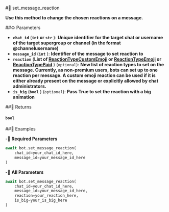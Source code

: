 #🔧 set_message_reaction

**Use this method to change the chosen reactions on a message.**

##⚙️ Parameters

- **`chat_id`** (**`int` or `str`** ): **Unique identifier for the target chat or username of the target supergroup or channel (in the format @channelusername)**
- **`message_id`** (**`int`** ): **Identifier of the message to set reaction to**
- **`reaction`** (**List of [ReactionTypeCustomEmoji](../types/ReactionTypeCustomEmoji.md) or [ReactionTypeEmoji](../types/ReactionTypeEmoji.md) or [ReactionTypePaid](../types/ReactionTypePaid.md)** ) (`optional`): **New list of reaction types to set on the message. Currently, as non-premium users, bots can set up to one reaction per message.
A custom emoji reaction can be used if it is either already present on the message or explicitly allowed by chat administrators.**
- **`is_big`** (**`bool`** ) (`optional`): **Pass True to set the reaction with a big animation**

##📲 Returns

#### `bool`

##📀 Examples

-🪫 **Required Parameters**

```python
await bot.set_message_reaction(
    chat_id=your_chat_id_here,
    message_id=your_message_id_here
)
```

-🔋 **All Parameters**

```python
await bot.set_message_reaction(
    chat_id=your_chat_id_here,
    message_id=your_message_id_here,
    reaction=your_reaction_here,
    is_big=your_is_big_here
)
```
